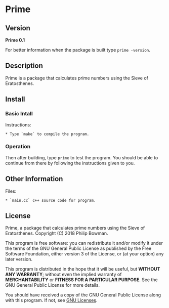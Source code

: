 Prime
=====

## Version

**Prime 0.1**

For better information when the package is built type `prime -version`.

## Description

Prime is a package that calculates prime numbers using the Sieve of Eratosthenes.

## Install

### Basic Intall

Instructions:
	
	* Type `make` to compile the program.

### Operation

Then after building, type `prime` to test the program. You should be able to continue from there by following the instructions given to you. 

## Other Information

Files:

	* `main.cc` c++ source code for program.

## License

Prime, a package that calculates prime numbers using the Sieve of Eratosthenes.
Copyright (C) 2018 Philip Bowman.

This program is free software: you can redistribute it and/or modify
it under the terms of the GNU General Public License as published by
the Free Software Foundation, either version 3 of the License, or
(at your option) any later version.

This program is distributed in the hope that it will be useful,
but **WITHOUT ANY WARRANTY**; without even the implied warranty of
**MERCHANTABILITY** or **FITNESS FOR A PARTICULAR PURPOSE**.  See the
GNU General Public License for more details.

You should have received a copy of the GNU General Public License
along with this program.  If not, see [GNU Licenses](https://www.gnu.org/licenses/).
